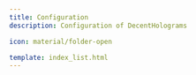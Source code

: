 ```yaml
---
title: Configuration
description: Configuration of DecentHolograms

icon: material/folder-open

template: index_list.html
---
```


<!-- Comment required to build this page -->